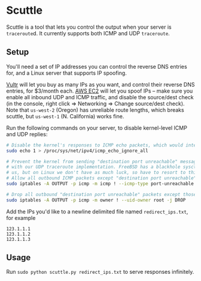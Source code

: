 # Scuttle
Scuttle is a tool that lets you control the output when your server is `traceroute`d. It currently
supports both ICMP and UDP `traceroute`.

## Setup
You'll need a set of IP addresses you can control the reverse DNS entries for, and a Linux server
that supports IP spoofing.

[Vultr](https://www.vultr.com/) will let you buy as many IPs as you want, and control their reverse
DNS entries, for $3/month each. [AWS EC2](https://aws.amazon.com/ec2/) will let you spoof IPs
&ndash; make sure you enable all inbound UDP and ICMP traffic, and disable the source/dest check (in
the console, right click => Networking => Change source/dest check). Note that `us-west-2` (Oregon)
has unreliable route lengths, which breaks scuttle, but `us-west-1` (N. California) works fine.

Run the following commands on your server, to disable kernel-level ICMP and UDP replies:
```bash
# Disable the kernel's responses to ICMP echo packets, which would interfere with our own replies.
sudo echo 1 > /proc/sys/net/ipv4/icmp_echo_ignore_all

# Prevent the kernel from sending "destination port unreachable" messages, which would interfere
# with our UDP traceroute implementation. FreeBSD has a blackhole sysctl that would do this for
# us, but on Linux we don't have as much luck, so have to resort to this hack.
# Allow all outbound ICMP packets except "destination port unreachable".
sudo iptables -A OUTPUT -p icmp -m icmp ! --icmp-type port-unreachable -j ACCEPT

# Drop all outbound "destination port unreachable" packets except those sent by root.
sudo iptables -A OUTPUT -p icmp -m owner ! --uid-owner root -j DROP
```

Add the IPs you'd like to a newline delimited file named `redirect_ips.txt`, for example
```
123.1.1.1
123.1.1.2
123.1.1.3
```

## Usage
Run `sudo python scuttle.py redirect_ips.txt` to serve responses infinitely.
